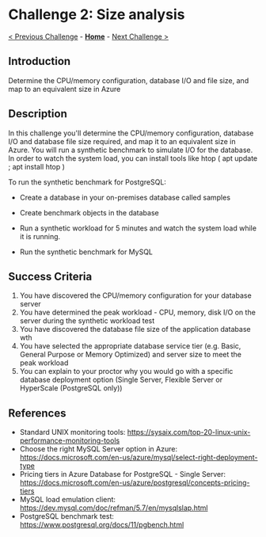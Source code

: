 # Challenge 2: Size analysis

[< Previous Challenge](./01-assessment.md) - **[Home](../README.md)** - [Next Challenge >](./03-offline-migration.md)

## Introduction

Determine the CPU/memory configuration, database I/O and file size, and map to an equivalent size in Azure

## Description

In this challenge you'll determine the CPU/memory configuration, database I/O and database file size required, and map it to an equivalent size in Azure. You will run a synthetic benchmark to simulate I/O for the database. In order to watch the system load, you can install tools like htop ( apt update ; apt install htop )

To run the synthetic benchmark for PostgreSQL:

* Create a database in your on-premises database called samples

* Create benchmark objects in the database 

* Run a synthetic workload for 5 minutes and watch the system load while it is running. 

* Run the synthetic benchmark for MySQL


## Success Criteria

1. You have discovered the CPU/memory configuration for your database server
1. You have determined the peak workload - CPU, memory, disk I/O on the server during the synthetic workload test
1. You have discovered the database file size of the application database wth
1. You have selected the appropriate database service tier (e.g. Basic, General Purpose or Memory Optimized) and server size to meet the peak workload
1. You can explain to your proctor why you would go with a specific database deployment option (Single Server, Flexible Server or HyperScale (PostgreSQL only))

## References
* Standard UNIX monitoring tools: https://sysaix.com/top-20-linux-unix-performance-monitoring-tools
* Choose the right MySQL Server option in Azure: https://docs.microsoft.com/en-us/azure/mysql/select-right-deployment-type
* Pricing tiers in Azure Database for PostgreSQL - Single Server: https://docs.microsoft.com/en-us/azure/postgresql/concepts-pricing-tiers 
* MySQL load emulation client: https://dev.mysql.com/doc/refman/5.7/en/mysqlslap.html
* PostgreSQL benchmark test: https://www.postgresql.org/docs/11/pgbench.html
